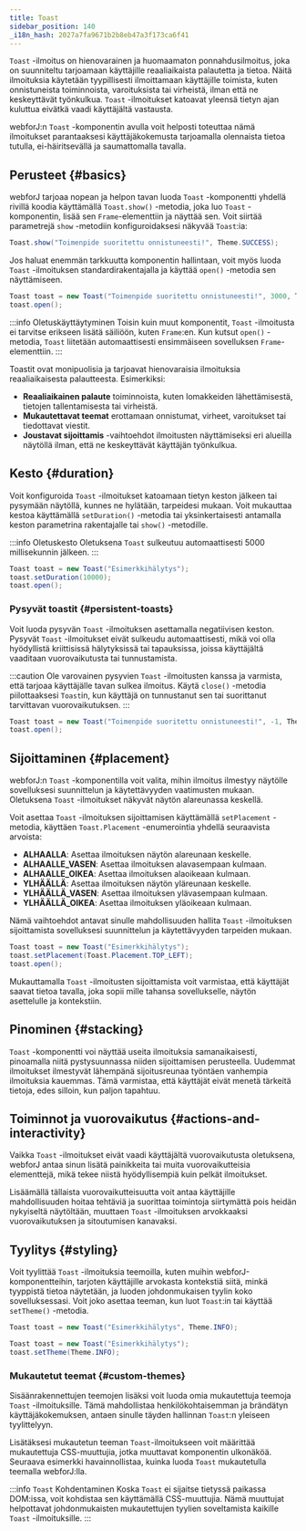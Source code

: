 ```yaml
---
title: Toast
sidebar_position: 140
_i18n_hash: 2027a7fa9671b2b8eb47a3f173ca6f41
---
```

<DocChip chip="shadow" />
<DocChip chip="name" label="dwc-toast" />
<DocChip chip='since' label='24.10' />
<JavadocLink type="toast" location="com/webforj/component/toast/Toast" top='true'/>

`Toast` -ilmoitus on hienovarainen ja huomaamaton ponnahdusilmoitus, joka on suunniteltu tarjoamaan käyttäjille reaaliaikaista palautetta ja tietoa. Näitä ilmoituksia käytetään tyypillisesti ilmoittamaan käyttäjille toimista, kuten onnistuneista toiminnoista, varoituksista tai virheistä, ilman että ne keskeyttävät työnkulkua. `Toast` -ilmoitukset katoavat yleensä tietyn ajan kuluttua eivätkä vaadi käyttäjältä vastausta.

webforJ:n `Toast` -komponentin avulla voit helposti toteuttaa nämä ilmoitukset parantaaksesi käyttäjäkokemusta tarjoamalla olennaista tietoa tutulla, ei-häiritsevällä ja saumattomalla tavalla.

## Perusteet {#basics}

webforJ tarjoaa nopean ja helpon tavan luoda `Toast` -komponentti yhdellä rivillä koodia käyttämällä `Toast.show()` -metodia, joka luo `Toast` -komponentin, lisää sen `Frame`-elementtiin ja näyttää sen. Voit siirtää parametrejä `show` -metodiin konfiguroidaksesi näkyvää `Toast`:ia:

```java
Toast.show("Toimenpide suoritettu onnistuneesti!", Theme.SUCCESS);
```

Jos haluat enemmän tarkkuutta komponentin hallintaan, voit myös luoda `Toast` -ilmoituksen standardirakentajalla ja käyttää `open()` -metodia sen näyttämiseen.

```java
Toast toast = new Toast("Toimenpide suoritettu onnistuneesti!", 3000, Theme.SUCCESS, Placement.TOP);
toast.open();
```

<ComponentDemo 
path='/webforj/toast?'
javaE='https://raw.githubusercontent.com/webforj/webforj-documentation/refs/heads/main/src/main/java/com/webforj/samples/views/toast/ToastView.java'
height='200px'
/>

:::info Oletuskäyttäytyminen
Toisin kuin muut komponentit, `Toast` -ilmoitusta ei tarvitse erikseen lisätä säiliöön, kuten `Frame`:en. Kun kutsut `open()` -metodia, `Toast` liitetään automaattisesti ensimmäiseen sovelluksen `Frame`-elementtiin.
:::

Toastit ovat monipuolisia ja tarjoavat hienovaraisia ilmoituksia reaaliaikaisesta palautteesta. Esimerkiksi:

- **Reaaliaikainen palaute** toiminnoista, kuten lomakkeiden lähettämisestä, tietojen tallentamisesta tai virheistä.
- **Mukautettavat teemat** erottamaan onnistumat, virheet, varoitukset tai tiedottavat viestit.
- **Joustavat sijoittamis** -vaihtoehdot ilmoitusten näyttämiseksi eri alueilla näytöllä ilman, että ne keskeyttävät käyttäjän työnkulkua.

## Kesto {#duration}

Voit konfiguroida `Toast` -ilmoitukset katoamaan tietyn keston jälkeen tai pysymään näytöllä, kunnes ne hylätään, tarpeidesi mukaan. Voit mukauttaa kestoa käyttämällä `setDuration()` -metodia tai yksinkertaisesti antamalla keston parametrina rakentajalle tai `show()` -metodille.

:::info Oletuskesto
Oletuksena `Toast` sulkeutuu automaattisesti 5000 millisekunnin jälkeen.
:::

```java
Toast toast = new Toast("Esimerkkihälytys");
toast.setDuration(10000);
toast.open();
```

### Pysyvät toastit {#persistent-toasts}

Voit luoda pysyvän `Toast` -ilmoituksen asettamalla negatiivisen keston. Pysyvät `Toast` -ilmoitukset eivät sulkeudu automaattisesti, mikä voi olla hyödyllistä kriittisissä hälytyksissä tai tapauksissa, joissa käyttäjältä vaaditaan vuorovaikutusta tai tunnustamista.

:::caution
Ole varovainen pysyvien `Toast` -ilmoitusten kanssa ja varmista, että tarjoaa käyttäjälle tavan sulkea ilmoitus. Käytä `close()` -metodia piilottaaksesi `Toast`in, kun käyttäjä on tunnustanut sen tai suorittanut tarvittavan vuorovaikutuksen.
:::

```java
Toast toast = new Toast("Toimenpide suoritettu onnistuneesti!", -1, Theme.SUCCESS, Placement.TOP);
toast.open();
```

## Sijoittaminen {#placement}

webforJ:n `Toast` -komponentilla voit valita, mihin ilmoitus ilmestyy näytölle sovelluksesi suunnittelun ja käytettävyyden vaatimusten mukaan. Oletuksena `Toast` -ilmoitukset näkyvät näytön alareunassa keskellä.

Voit asettaa `Toast` -ilmoituksen sijoittamisen käyttämällä `setPlacement` -metodia, käyttäen `Toast.Placement` -enumerointia yhdellä seuraavista arvoista:

- **ALHAALLA**: Asettaa ilmoituksen näytön alareunaan keskelle.
- **ALHAALLE_VASEN**: Asettaa ilmoituksen alavasempaan kulmaan.
- **ALHAALLE_OIKEA**: Asettaa ilmoituksen alaoikeaan kulmaan.
- **YLHÄÄLLÄ**: Asettaa ilmoituksen näytön yläreunaan keskelle.
- **YLHÄÄLLÄ_VASEN**: Asettaa ilmoituksen ylävasempaan kulmaan.
- **YLHÄÄLLÄ_OIKEA**: Asettaa ilmoituksen yläoikeaan kulmaan.

Nämä vaihtoehdot antavat sinulle mahdollisuuden hallita `Toast` -ilmoituksen sijoittamista sovelluksesi suunnittelun ja käytettävyyden tarpeiden mukaan.

```java
Toast toast = new Toast("Esimerkkihälytys");
toast.setPlacement(Toast.Placement.TOP_LEFT);
toast.open();
```

<ComponentDemo 
path='/webforj/toastplacement?'
javaE='https://raw.githubusercontent.com/webforj/webforj-documentation/refs/heads/main/src/main/java/com/webforj/samples/views/toast/ToastPlacementView.java'
height='500px'
/>

Mukauttamalla `Toast` -ilmoitusten sijoittamista voit varmistaa, että käyttäjät saavat tietoa tavalla, joka sopii mille tahansa sovellukselle, näytön asettelulle ja kontekstiin.

## Pinominen {#stacking}

`Toast` -komponentti voi näyttää useita ilmoituksia samanaikaisesti, pinoamalla niitä pystysuunnassa niiden sijoittamisen perusteella. Uudemmat ilmoitukset ilmestyvät lähempänä sijoitusreunaa työntäen vanhempia ilmoituksia kauemmas. Tämä varmistaa, että käyttäjät eivät menetä tärkeitä tietoja, edes silloin, kun paljon tapahtuu.

## Toiminnot ja vuorovaikutus {#actions-and-interactivity}

Vaikka `Toast` -ilmoitukset eivät vaadi käyttäjältä vuorovaikutusta oletuksena, webforJ antaa sinun lisätä painikkeita tai muita vuorovaikutteisia elementtejä, mikä tekee niistä hyödyllisempiä kuin pelkät ilmoitukset.

<ComponentDemo 
path='/webforj/toastcookies?'
javaE='https://raw.githubusercontent.com/webforj/webforj-documentation/refs/heads/main/src/main/java/com/webforj/samples/views/toast/ToastCookiesView.java'
height='350px'
/>

Lisäämällä tällaista vuorovaikutteisuutta voit antaa käyttäjille mahdollisuuden hoitaa tehtäviä ja suorittaa toimintoja siirtymättä pois heidän nykyiseltä näytöltään, muuttaen `Toast` -ilmoituksen arvokkaaksi vuorovaikutuksen ja sitoutumisen kanavaksi.

## Tyylitys {#styling}

Voit tyylittää `Toast` -ilmoituksia teemoilla, kuten muihin webforJ-komponentteihin, tarjoten käyttäjille arvokasta kontekstiä siitä, minkä tyyppistä tietoa näytetään, ja luoden johdonmukaisen tyylin koko sovelluksessasi. Voit joko asettaa teeman, kun luot `Toast`:in tai käyttää `setTheme()` -metodia.

```java
Toast toast = new Toast("Esimerkkihälytys", Theme.INFO);
```

```java
Toast toast = new Toast("Esimerkkihälytys");
toast.setTheme(Theme.INFO);
```

### Mukautetut teemat {#custom-themes}

Sisäänrakennettujen teemojen lisäksi voit luoda omia mukautettuja teemoja `Toast` -ilmoituksille. Tämä mahdollistaa henkilökohtaisemman ja brändätyn käyttäjäkokemuksen, antaen sinulle täyden hallinnan `Toast`:n yleiseen tyylittelyyn.

Lisätäksesi mukautetun teeman `Toast`-ilmoitukseen voit määrittää mukautettuja CSS-muuttujia, jotka muuttavat komponentin ulkonäköä. Seuraava esimerkki havainnollistaa, kuinka luoda `Toast` mukautetulla teemalla webforJ:lla.

:::info `Toast` Kohdentaminen
Koska `Toast` ei sijaitse tietyssä paikassa DOM:issa, voit kohdistaa sen käyttämällä CSS-muuttujia. Nämä muuttujat helpottavat johdonmukaisten mukautettujen tyylien soveltamista kaikille `Toast` -ilmoituksille.
:::

<ComponentDemo 
path='/webforj/toasttheme?'  
javaE='https://raw.githubusercontent.com/webforj/webforj-documentation/refs/heads/main/src/main/java/com/webforj/samples/views/toast/ToastThemeView.java'
cssURL='/css/toast/toastTheme.css'
height='200px'
/>

<TableBuilder name="Toast" />
